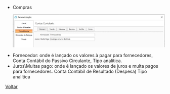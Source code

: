 * Compras

  ![](images/ajustes_contabilidade_compra.JPG)

- Fornecedor: onde é lançado os valores à pagar para fornecedores, Conta Contábil do Passivo Circulante, Tipo analítica.
- Juros\Multas pago: onde é lançado os valores de juros e multa pagos para fornecedores. Conta Contábil de Resultado (Despesa) Tipo analítica

[Voltar](ajustes_contabilidade.md)

